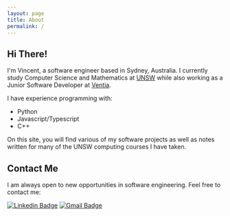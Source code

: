 ```yaml
---
layout: page
title: About
permalink: /
---
```


## Hi There!
I'm Vincent, a software engineer based in Sydney, Australia. I currently study Computer Science
and Mathematics at [UNSW](unsw.edu.au) while also working as a Junior Software Developer at [Ventia](ventia.com).

I have experience programming with:
- Python
- Javascript/Typescript
- C++

On this site, you will find various of my software projects as well as notes
written for many of the UNSW computing courses I have taken.

## Contact Me
I am always open to new opportunities in software engineering. Feel free to contact me:

[![Linkedin Badge](https://img.shields.io/badge/-Vincent_Wong-blue?style=flat-square&logo=Linkedin&logoColor=white&link=https://www.linkedin.com/in/vincent-wc-wong//)](https://www.linkedin.com/in/vincent-wc-wong/) 
[![Gmail Badge](https://img.shields.io/badge/-vincent@vwong.dev-c14438?style=flat-square&logo=Gmail&logoColor=white&link=mailto:vincent@vwong.dev)](mailto:vincent@vwong.dev)

